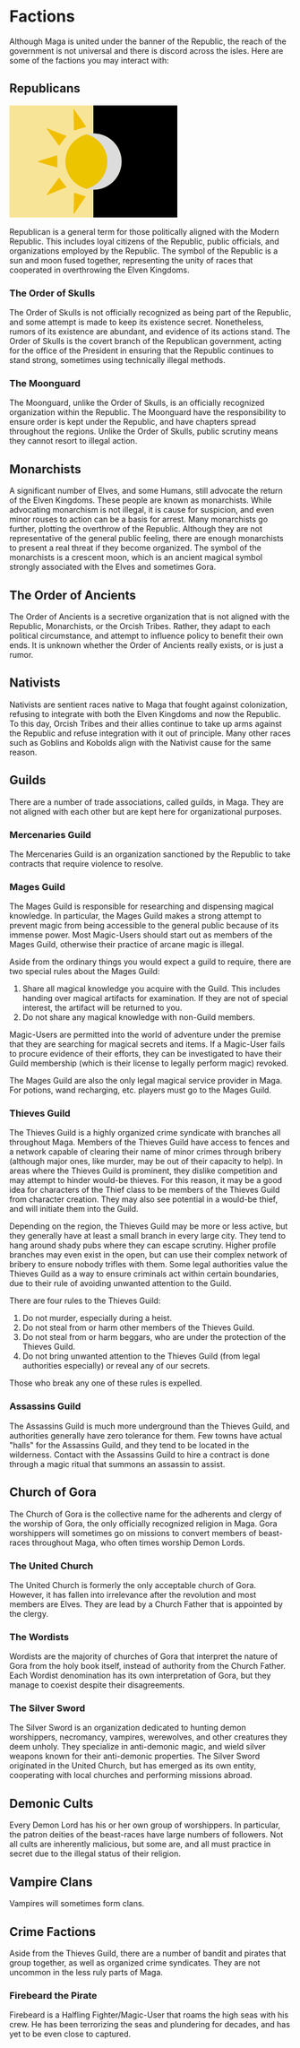 Factions
========
Although Maga is united under the banner of the Republic, the reach of the government is not universal and there is discord across the isles. Here are some of the factions you may interact with:

Republicans
-----------
![Republic Flag](republic_flag.png)

Republican is a general term for those politically aligned with the Modern Republic. This includes loyal citizens of the Republic, public officials, and organizations employed by the Republic. The symbol of the Republic is a sun and moon fused together, representing the unity of races that cooperated in overthrowing the Elven Kingdoms.

### The Order of Skulls

The Order of Skulls is not officially recognized as being part of the Republic, and some attempt is made to keep its existence secret. Nonetheless, rumors of its existence are abundant, and evidence of its actions stand. The Order of Skulls is the covert branch of the Republican government, acting for the office of the President in ensuring that the Republic continues to stand strong, sometimes using technically illegal methods.

### The Moonguard

The Moonguard, unlike the Order of Skulls, is an officially recognized organization within the Republic. The Moonguard have the responsibility to ensure order is kept under the Republic, and have chapters spread throughout the regions. Unlike the Order of Skulls, public scrutiny means they cannot resort to illegal action.

Monarchists
-----------
A significant number of Elves, and some Humans, still advocate the return of the Elven Kingdoms. These people are known as monarchists. While advocating monarchism is not illegal, it is cause for suspicion, and even minor rouses to action can be a basis for arrest. Many monarchists go further, plotting the overthrow of the Republic. Although they are not representative of the general public feeling, there are enough monarchists to present a real threat if they become organized. The symbol of the monarchists is a crescent moon, which is an ancient magical symbol strongly associated with the Elves and sometimes Gora.

The Order of Ancients
---------------------
The Order of Ancients is a secretive organization that is not aligned with the Republic, Monarchists, or the Orcish Tribes. Rather, they adapt to each political circumstance, and attempt to influence policy to benefit their own ends. It is unknown whether the Order of Ancients really exists, or is just a rumor.

Nativists
---------
Nativists are sentient races native to Maga that fought against colonization, refusing to integrate with both the Elven Kingdoms and now the Republic. To this day, Orcish Tribes and their allies continue to take up arms against the Republic and refuse integration with it out of principle. Many other races such as Goblins and Kobolds align with the Nativist cause for the same reason.

Guilds
------
There are a number of trade associations, called guilds, in Maga. They are not aligned with each other but are kept here for organizational purposes.

### Mercenaries Guild

The Mercenaries Guild is an organization sanctioned by the Republic to take contracts that require violence to resolve.

### Mages Guild

The Mages Guild is responsible for researching and dispensing magical knowledge. In particular, the Mages Guild makes a strong attempt to prevent magic from being accessible to the general public because of its immense power. Most Magic-Users should start out as members of the Mages Guild, otherwise their practice of arcane magic is illegal.

Aside from the ordinary things you would expect a guild to require, there are two special rules about the Mages Guild:

1. Share all magical knowledge you acquire with the Guild. This includes handing over magical artifacts for examination. If they are not of special interest, the artifact will be returned to you.
2. Do not share any magical knowledge with non-Guild members.

Magic-Users are permitted into the world of adventure under the premise that they are searching for magical secrets and items. If a Magic-User fails to procure evidence of their efforts, they can be investigated to have their Guild membership (which is their license to legally perform magic) revoked.

The Mages Guild are also the only legal magical service provider in Maga. For potions, wand recharging, etc. players must go to the Mages Guild.

### Thieves Guild

The Thieves Guild is a highly organized crime syndicate with branches all throughout Maga. Members of the Thieves Guild have access to fences and a network capable of clearing their name of minor crimes through bribery (although major ones, like murder, may be out of their capacity to help). In areas where the Thieves Guild is prominent, they dislike competition and may attempt to hinder would-be thieves. For this reason, it may be a good idea for characters of the Thief class to be members of the Thieves Guild from character creation. They may also see potential in a would-be thief, and will initiate them into the Guild.

Depending on the region, the Thieves Guild may be more or less active, but they generally have at least a small branch in every large city. They tend to hang around shady pubs where they can escape scrutiny. Higher profile branches may even exist in the open, but can use their complex network of bribery to ensure nobody trifles with them. Some legal authorities value the Thieves Guild as a way to ensure criminals act within certain boundaries, due to their rule of avoiding unwanted attention to the Guild.

There are four rules to the Thieves Guild:

1. Do not murder, especially during a heist.
2. Do not steal from or harm other members of the Thieves Guild.
3. Do not steal from or harm beggars, who are under the protection of the Thieves Guild.
4. Do not bring unwanted attention to the Thieves Guild (from legal authorities especially) or reveal any of our secrets.

Those who break any one of these rules is expelled.

### Assassins Guild

The Assassins Guild is much more underground than the Thieves Guild, and authorities generally have zero tolerance for them. Few towns have actual "halls" for the Assassins Guild, and they tend to be located in the wilderness. Contact with the Assassins Guild to hire a contract is done through a magic ritual that summons an assassin to assist.

Church of Gora
--------------
The Church of Gora is the collective name for the adherents and clergy of the worship of Gora, the only officially recognized religion in Maga. Gora worshippers will sometimes go on missions to convert members of beast-races throughout Maga, who often times worship Demon Lords.

### The United Church

The United Church is formerly the only acceptable church of Gora. However, it has fallen into irrelevance after the revolution and most members are Elves. They are lead by a Church Father that is appointed by the clergy.

### The Wordists

Wordists are the majority of churches of Gora that interpret the nature of Gora from the holy book itself, instead of authority from the Church Father. Each Wordist denomination has its own interpretation of Gora, but they manage to coexist despite their disagreements.

### The Silver Sword

The Silver Sword is an organization dedicated to hunting demon worshippers, necromancy, vampires, werewolves, and other creatures they deem unholy. They specialize in anti-demonic magic, and wield silver weapons known for their anti-demonic properties. The Silver Sword originated in the United Church, but has emerged as its own entity, cooperating with local churches and performing missions abroad.

Demonic Cults
-------------
Every Demon Lord has his or her own group of worshippers. In particular, the patron deities of the beast-races have large numbers of followers. Not all cults are inherently malicious, but some are, and all must practice in secret due to the illegal status of their religion.

Vampire Clans
-------------
Vampires will sometimes form clans.

Crime Factions
--------------
Aside from the Thieves Guild, there are a number of bandit and pirates that group together, as well as organized crime syndicates. They are not uncommon in the less ruly parts of Maga.

### Firebeard the Pirate

Firebeard is a Halfling Fighter/Magic-User that roams the high seas with his crew. He has been terrorizing the seas and plundering for decades, and has yet to be even close to captured.

